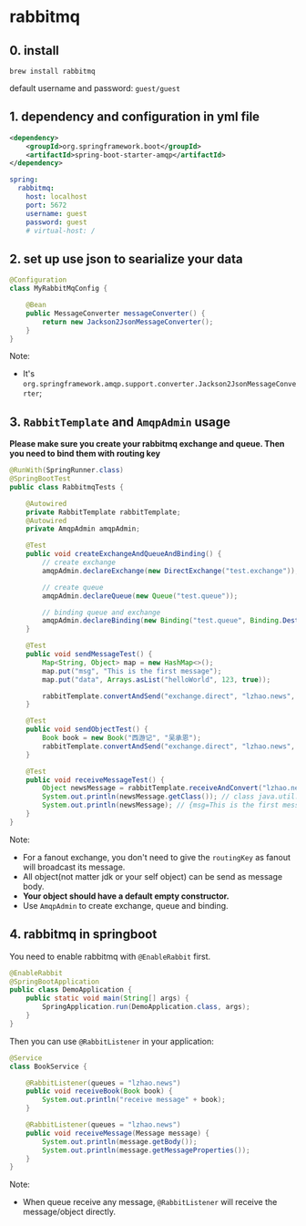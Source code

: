 # rabbitmq

## 0. install

`brew install rabbitmq`

default username and password: `guest/guest`


## 1. dependency and configuration in yml file

```xml
<dependency>
    <groupId>org.springframework.boot</groupId>
    <artifactId>spring-boot-starter-amqp</artifactId>
</dependency>
```

```yml
spring:
  rabbitmq:
    host: localhost
    port: 5672
    username: guest
    password: guest
    # virtual-host: /
```

## 2. set up use json to searialize your data

```java
@Configuration
class MyRabbitMqConfig {

    @Bean
    public MessageConverter messageConverter() {
        return new Jackson2JsonMessageConverter();
    }
}
```

Note:

-   It's `org.springframework.amqp.support.converter.Jackson2JsonMessageConverter`;

## 3. `RabbitTemplate` and `AmqpAdmin` usage

**Please make sure you create your rabbitmq exchange and queue. Then you need to bind them with routing key**

```java
@RunWith(SpringRunner.class)
@SpringBootTest
public class RabbitmqTests {

    @Autowired
    private RabbitTemplate rabbitTemplate;
    @Autowired
    private AmqpAdmin amqpAdmin;

    @Test
    public void createExchangeAndQueueAndBinding() {
        // create exchange
        amqpAdmin.declareExchange(new DirectExchange("test.exchange"));

        // create queue
        amqpAdmin.declareQueue(new Queue("test.queue"));

        // binding queue and exchange
        amqpAdmin.declareBinding(new Binding("test.queue", Binding.DestinationType.QUEUE, "test.exchange", "test.routingKey", null));
    }

    @Test
    public void sendMessageTest() {
        Map<String, Object> map = new HashMap<>();
        map.put("msg", "This is the first message");
        map.put("data", Arrays.asList("helloWorld", 123, true));

        rabbitTemplate.convertAndSend("exchange.direct", "lzhao.news", map);
    }

    @Test
    public void sendObjectTest() {
        Book book = new Book("西游记", "吴承恩");
        rabbitTemplate.convertAndSend("exchange.direct", "lzhao.news", book);
    }

    @Test
    public void receiveMessageTest() {
        Object newsMessage = rabbitTemplate.receiveAndConvert("lzhao.news");
        System.out.println(newsMessage.getClass()); // class java.util.HashMap
        System.out.println(newsMessage); // {msg=This is the first message, data=[helloWorld, 123, true]}
    }
}
```

Note:

-   For a fanout exchange, you don't need to give the `routingKey` as fanout will broadcast its message.
-   All object(not matter jdk or your self object) can be send as message body.
-   **Your object should have a default empty constructor.**
-   Use `AmqpAdmin` to create exchange, queue and binding.


## 4. rabbitmq in springboot

You need to enable rabbitmq with `@EnableRabbit` first.

```java
@EnableRabbit
@SpringBootApplication
public class DemoApplication {
    public static void main(String[] args) {
        SpringApplication.run(DemoApplication.class, args);
    }
}
```

Then you can use `@RabbitListener` in your application:

```java
@Service
class BookService {

    @RabbitListener(queues = "lzhao.news")
    public void receiveBook(Book book) {
        System.out.println("receive message" + book);
    }

    @RabbitListener(queues = "lzhao.news")
    public void receiveMessage(Message message) {
        System.out.println(message.getBody());
        System.out.println(message.getMessageProperties());
    }
}
```

Note:

-   When queue receive any message, `@RabbitListener` will receive the message/object directly.

